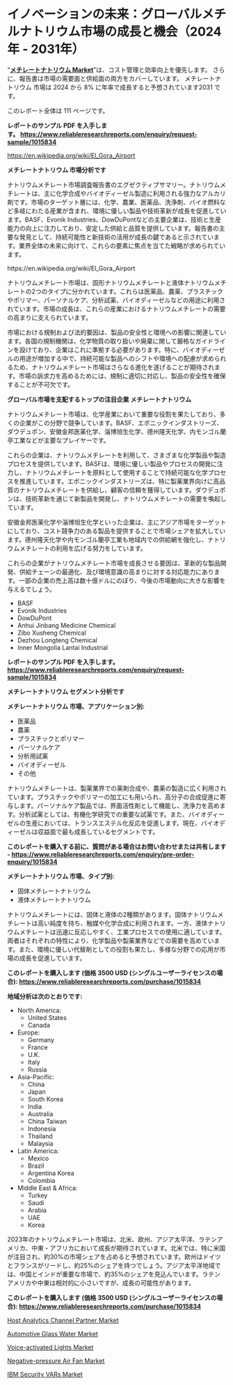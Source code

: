 <p><h1>イノベーションの未来：グローバルメチルナトリウム市場の成長と機会（2024年 - 2031年）</h1></p><p>&ldquo;<strong><a href="https://www.reliableresearchreports.com/sodium-methylate-r1015834?utm_campaign=107&utm_medium=9&utm_source=Github&utm_content=ia&utm_term=15102024&utm_id=sodium-methylate">メチレートナトリウム Market</a></strong>&rdquo;は、コスト管理と効率向上を優先します。 さらに、報告書は市場の需要面と供給面の両方をカバーしています。 メチレートナトリウム 市場は 2024 から 8% に年率で成長すると予想されています2031 です。</p>
<p>このレポート全体は 111 ページです。</p>
<p><strong>レポートのサンプル PDF を入手します。&nbsp;<a href="https://www.reliableresearchreports.com/enquiry/request-sample/1015834?utm_campaign=107&utm_medium=9&utm_source=Github&utm_content=ia&utm_term=15102024&utm_id=sodium-methylate">https://www.reliableresearchreports.com/enquiry/request-sample/1015834</a></strong></p>
<p><a href="https://en.wikipedia.org/wiki/El_Gora_Airport?utm_campaign=107&utm_medium=9&utm_source=Github&utm_content=ia&utm_term=15102024&utm_id=sodium-methylate">https://en.wikipedia.org/wiki/El_Gora_Airport</a></p>
<p><strong>メチレートナトリウム 市場分析です</strong></p>
<p><p>ナトリウムメチレート市場調査報告書のエグゼクティブサマリー。ナトリウムメチレートは、主に化学合成やバイオディーゼル製造に利用される強力なアルカリ剤です。市場のターゲット層には、化学、農業、医薬品、洗浄剤、バイオ燃料など多岐にわたる産業が含まれ、環境に優しい製品や技術革新が成長を促進しています。BASF、Evonik Industries、DowDuPontなどの主要企業は、技術と生産能力の向上に注力しており、安定した供給と品質を提供しています。報告書の主要な発見として、持続可能性と新技術の活用が成長の鍵であると示されています。業界全体の未来に向けて、これらの要素に焦点を当てた戦略が求められています。</p></p>
<p>https://en.wikipedia.org/wiki/El_Gora_Airport</p>
<p><p>ナトリウムメチレート市場は、固形ナトリウムメチレートと液体ナトリウムメチレートの2つのタイプに分かれています。これらは医薬品、農薬、プラスチックやポリマー、パーソナルケア、分析試薬、バイオディーゼルなどの用途に利用されています。市場の成長は、これらの産業におけるナトリウムメチレートの需要の高まりに支えられています。</p><p>市場における規制および法的要因は、製品の安全性と環境への影響に関連しています。各国の規制機関は、化学物質の取り扱いや廃棄に関して厳格なガイドラインを設けており、企業はこれに準拠する必要があります。特に、バイオディーゼルの用途が増加する中で、持続可能な製品へのシフトや環境への配慮が求められるため、ナトリウムメチレート市場はさらなる進化を遂げることが期待されます。市場の訴求力を高めるためには、規制に適切に対応し、製品の安全性を確保することが不可欠です。</p></p>
<p><strong>グローバル市場を支配するトップの注目企業 メチレートナトリウム</strong></p>
<p><p>ナトリウムメチレート市場は、化学産業において重要な役割を果たしており、多くの企業がこの分野で競争しています。BASF、エボニックインダストリーズ、ダウデュポン、安徽金邦医薬化学、淄博旭生化学、德州隆天化学、内モンゴル蘭亭工業などが主要なプレイヤーです。</p><p>これらの企業は、ナトリウムメチレートを利用して、さまざまな化学製品や製造プロセスを提供しています。BASFは、環境に優しい製品やプロセスの開発に注力し、ナトリウムメチレートを原料として使用することで持続可能な化学プロセスを推進しています。エボニックインダストリーズは、特に製薬業界向けに高品質のナトリウムメチレートを供給し、顧客の信頼を獲得しています。ダウデュポンは、技術革新を通じて新製品を開発し、ナトリウムメチレートの需要を喚起しています。</p><p>安徽金邦医薬化学や淄博旭生化学といった企業は、主にアジア市場をターゲットにしており、コスト競争力のある製品を提供することで市場シェアを拡大しています。德州隆天化学や内モンゴル蘭亭工業も地域内での供給網を強化し、ナトリウムメチレートの利用を広げる努力をしています。</p><p>これらの企業がナトリウムメチレート市場を成長させる要因は、革新的な製品開発、供給チェーンの最適化、及び環境意識の高まりに対する対応能力にあります。一部の企業の売上高は数十億ドルにのぼり、今後の市場動向に大きな影響を与えるでしょう。</p></p>
<p><ul><li>BASF</li><li>Evonik Industries</li><li>DowDuPont</li><li>Anhui Jinbang Medicine Chemical</li><li>Zibo Xusheng Chemical</li><li>Dezhou Longteng Chemical</li><li>Inner Mongolia Lantai Industrial</li></ul></p>
<p><strong>レポートのサンプル PDF を入手します。 <a href="https://www.reliableresearchreports.com/enquiry/request-sample/1015834?utm_campaign=107&utm_medium=9&utm_source=Github&utm_content=ia&utm_term=15102024&utm_id=sodium-methylate">https://www.reliableresearchreports.com/enquiry/request-sample/1015834</a></strong></p>
<p><strong>メチレートナトリウム セグメント分析です</strong></p>
<p><strong>メチレートナトリウム 市場、アプリケーション別:</strong></p>
<p><ul><li>医薬品</li><li>農薬</li><li>プラスチックとポリマー</li><li>パーソナルケア</li><li>分析用試薬</li><li>バイオディーゼル</li><li>その他</li></ul></p>
<p><p>ナトリウムメチレートは、製薬業界での薬剤合成や、農薬の製造に広く利用されています。プラスチックやポリマーの加工にも用いられ、高分子の合成促進に寄与します。パーソナルケア製品では、界面活性剤として機能し、洗浄力を高めます。分析試薬としては、有機化学研究での重要な試薬です。また、バイオディーゼルの生産においては、トランスエステル化反応を促進します。現在、バイオディーゼルは収益面で最も成長しているセグメントです。</p></p>
<p><strong>このレポートを購入する前に、質問がある場合はお問い合わせまたは共有します - <a href="https://www.reliableresearchreports.com/enquiry/pre-order-enquiry/1015834?utm_campaign=107&utm_medium=9&utm_source=Github&utm_content=ia&utm_term=15102024&utm_id=sodium-methylate">https://www.reliableresearchreports.com/enquiry/pre-order-enquiry/1015834</a></strong></p>
<p><strong>メチレートナトリウム 市場、タイプ別:</strong></p>
<p><ul><li>固体メチレートナトリウム</li><li>液体メチレートナトリウム</li></ul></p>
<p><p>ナトリウムメチレートには、固体と液体の2種類があります。固体ナトリウムメチレートは高い純度を持ち、触媒や化学合成に利用されます。一方、液体ナトリウムメチレートは迅速に反応しやすく、工業プロセスでの使用に適しています。両者はそれぞれの特性により、化学製品や製薬業界などでの需要を高めています。また、環境に優しい代替剤としての役割も果たし、多様な分野での応用が市場の成長を促進しています。</p></p>
<p><strong>このレポートを購入します (価格 3500 USD (シングルユーザーライセンスの場合): <a href="https://www.reliableresearchreports.com/purchase/1015834?utm_campaign=107&utm_medium=9&utm_source=Github&utm_content=ia&utm_term=15102024&utm_id=sodium-methylate">https://www.reliableresearchreports.com/purchase/1015834</a></strong></p>
<p><strong>地域分析は次のとおりです:</strong></p>
<p><ul>
    <li>
        North America:
        <ul>
            <li>United States</li>
            <li>Canada</li>
        </ul>
    </li>
    <li>
        Europe:
        <ul>
            <li>Germany</li>
            <li>France</li>
            <li>U.K.</li>
            <li>Italy</li>
            <li>Russia</li>
        </ul>
    </li>
    <li>
        Asia-Pacific:
        <ul>
            <li>China</li>
            <li>Japan</li>
            <li>South Korea</li>
            <li>India</li>
            <li>Australia</li>
            <li>China Taiwan</li>
            <li>Indonesia</li>
            <li>Thailand</li>
            <li>Malaysia</li>
        </ul>
    </li>
    <li>
        Latin America:
        <ul>
            <li>Mexico</li>
            <li>Brazil</li>
            <li>Argentina Korea</li>
            <li>Colombia</li>
        </ul>
    </li>
    <li>
        Middle East & Africa:
        <ul>
            <li>Turkey</li>
            <li>Saudi</li>
            <li>Arabia</li>
            <li>UAE</li>
            <li>Korea</li>
        </ul>
    </li>
    </ul></p>
<p><p>2023年のナトリウムメチレート市場は、北米、欧州、アジア太平洋、ラテンアメリカ、中東・アフリカにおいて成長が期待されています。北米では、特に米国が注目され、約30%の市場シェアを占めると予想されています。欧州はドイツとフランスがリードし、約25%のシェアを持つでしょう。アジア太平洋地域では、中国とインドが重要な市場で、約35%のシェアを見込んでいます。ラテンアメリカや中東は相対的に小さいですが、成長の可能性があります。</p></p>
<p><strong>このレポートを購入します (価格 3500 USD (シングルユーザーライセンスの場合): <a href="https://www.reliableresearchreports.com/purchase/1015834?utm_campaign=107&utm_medium=9&utm_source=Github&utm_content=ia&utm_term=15102024&utm_id=sodium-methylate">https://www.reliableresearchreports.com/purchase/1015834</a></strong></p>
<p><p><a href="https://github.com/RoseBoyd475/Market-Research-Report-List-1/blob/main/host-analytics-channel-partner-market.md?utm_campaign=107&utm_medium=9&utm_source=Github&utm_content=ia&utm_term=15102024&utm_id=sodium-methylate">Host Analytics Channel Partner Market</a></p><p><a href="https://www.linkedin.com/pulse/automotive-glass-water-market-share-new-trends-analysis-its-trj4e?utm_campaign=107&utm_medium=9&utm_source=Github&utm_content=ia&utm_term=15102024&utm_id=sodium-methylate">Automotive Glass Water Market</a></p><p><a href="https://www.linkedin.com/pulse/voice-activated-lights-market-segmentation-geographical-regions-quz8c?trk=public_post_embed_feed-article-content&utm_campaign=107&utm_medium=9&utm_source=Github&utm_content=ia&utm_term=15102024&utm_id=sodium-methylate">Voice-activated Lights Market</a></p><p><a href="https://www.linkedin.com/pulse/negative-pressure-air-fan-market-essentials-key-players-demand-aouqe?trk=public_post_embed_feed-article-content&utm_campaign=107&utm_medium=9&utm_source=Github&utm_content=ia&utm_term=15102024&utm_id=sodium-methylate">Negative-pressure Air Fan Market</a></p><p><a href="https://github.com/JamesCox407/Market-Research-Report-List-1/blob/main/ibm-security-vars-market.md?utm_campaign=107&utm_medium=9&utm_source=Github&utm_content=ia&utm_term=15102024&utm_id=sodium-methylate">IBM Security VARs Market</a></p></p>